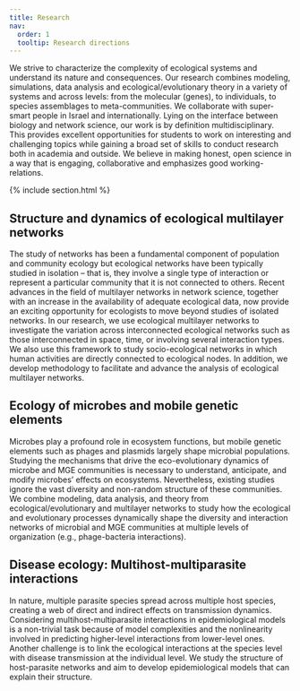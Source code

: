 ```yaml
---
title: Research
nav:
  order: 1
  tooltip: Research directions
---
```


We strive to characterize the complexity of ecological systems and understand its nature and consequences. Our research combines modeling, simulations, data analysis and ecological/evolutionary theory in a variety of systems and across levels: from the molecular (genes), to individuals, to species assemblages to meta-communities. We collaborate with super-smart people in Israel and internationally. Lying on the interface between biology and network science, our work is by definition multidisciplinary. This provides excellent opportunities for students to work on interesting and challenging topics while gaining a broad set of skills to conduct research both in academia and outside. We believe in making honest, open science in a way that is engaging, collaborative and emphasizes good working-relations.

{% include section.html %}

## Structure and dynamics of ecological multilayer networks
The study of networks has been a fundamental component of population and community ecology but ecological networks have been typically studied in isolation – that is, they involve a single type of interaction or represent a particular community that it is not connected to others. Recent advances in the field of multilayer networks in network science, together with an increase in the availability of adequate ecological data, now provide an exciting opportunity for ecologists to move beyond studies of isolated networks. In our research, we use ecological multilayer networks to investigate the variation across interconnected ecological networks such as those interconnected in space, time, or involving several interaction types. We also use this framework to study socio-ecological networks in which human activities are directly connected to ecological nodes. In addition, we develop methodology to facilitate and advance the analysis of ecological multilayer networks.

## Ecology of microbes and mobile genetic elements
Microbes play a profound role in ecosystem functions, but mobile genetic elements such as phages and plasmids largely shape microbial populations. Studying the mechanisms that drive the eco-evolutionary dynamics of microbe and MGE communities is necessary to understand, anticipate, and modify microbes’ effects on ecosystems. Nevertheless, existing studies ignore the vast diversity and non-random structure of these communities. We combine modeling, data analysis, and theory from ecological/evolutionary and multilayer networks to study how the ecological and evolutionary processes dynamically shape the diversity and interaction networks of microbial and MGE communities at multiple levels of organization (e.g., phage-bacteria interactions). 

## Disease ecology: Multihost-multiparasite interactions
In nature, multiple parasite species spread across multiple host species, creating a web of direct and indirect effects on transmission dynamics. Considering multihost-multiparasite interactions in epidemiological models is a non-trivial task because of model complexities and the nonlinearity involved in predicting higher-level interactions from lower-level ones. Another challenge is to link the ecological interactions at the species level with disease transmission at the individual level. We study the structure of host-parasite networks and aim to develop epidemiological models that can explain their structure. 
